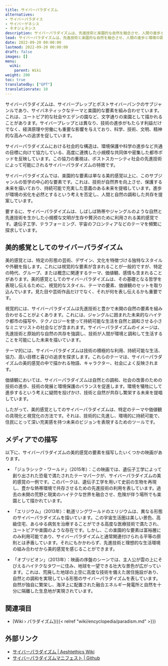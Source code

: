 ```yaml
---
title: サイバーパラダイズム
alternatives:
- サイバーパラダイス
- サイバーゲネシス
- ネオジェネシス
description: サイバーパラダイズムは、先進技術と楽園的な自然を融合させ、人間の進歩と環境の調和が持続可能な共存を描く美的感覚です。
lead: サイバーパラダイズムは、先進技術と楽園的な自然を融合させ、人間の進歩と環境の調和が持続可能な共存を描く美的感覚です。
date: 2022-09-20 00:00:00
lastmod: 2022-09-20 00:00:00
draft: false
images: []
menu:
  wiki:
    parent: Wiki
weight: 200
toc: true
translatedby: ["GPT"]
translationrate: 10
---
```


サイバーパラダイズムは、サイバープレップとポストサイバーパンクのサブジャンルであり、サイバネティックなテーマと楽園的な要素を組み合わせています。これは、ユートピア的な社会やエデンの園など、文字通りの楽園として描かれることがあります。サイバープレップとは異なり、技術の進歩がもたらす利益だけでなく、経済原理や労働にも重要な影響を与えており、科学、技術、文明、精神的な高みへの追求を促しています。

サイバーパラダイズムにおける社会的な構造は、環境保護や科学の進歩など共通の目標に向けて協力している、高度に連携した小規模な共同体や密集した都市ポッドを反映しています。この協力の重視は、ポストスカーシティ社会の先進技術によって可能にされるサイバーパラダイズムの特徴です。

サイバーパラダイズムでは、楽園的な要素は単なる美的感覚以上に、このサブジャンルの哲学の中心的な要素です。これは、技術が自然界を向上させ、保護する未来を描いており、持続可能で充実した意義のある未来を提唱しています。進歩が環境の劣化を必然とするという考えを否定し、人間と自然の調和した共存を提案しています。

要するに、サイバーパラダイズムは、しばしば熱帯やジャングルのような自然と先進技術を生かした小規模な文明が生存や贅沢のために利用される美的感覚です。遺伝子工学、テラフォーミング、宇宙のフロンティアなどのテーマを頻繁に探求しています。

## 美的感覚としてのサイバーパラダイズム

美的感覚とは、特定の形態の芸術、デザイン、文化を特徴づける独特なスタイルや外観を指します。これには視覚的な要素が含まれることが一般的ですが、特定の時代、グループ、または概念に関連するテーマ、価値観、感情も含まれることがあります。美的感覚としてのサイバーパラダイズムは、その基礎となる哲学を表現し伝えるために、視覚的なスタイル、テーマの要素、価値観のセットを取り込んでいます。見た目や芸術作品だけでなく、それが何を表し伝えるかも重要です。

視覚的には、サイバーパラダイズムは先進技術と豊かで未開の自然の要素を組み合わせることがよくあります。これには、ジャングルに囲まれた未来的なハイテク都市の描写や、テクノロジーを使って持続可能な生活を自然と調和させる小さなミニマリストの社会などが含まれます。サイバーパラダイズムのイメージは、先進技術と原始的な自然の共存を強調し、技術が人間が環境と調和して生活することを可能にした未来を描いています。

テーマ的には、サイバーパラダイズムは技術の積極的な利用、持続可能な生活、協力、高い目標と喜びの追求を探求します。これらのテーマは、サイバーパラダイズムの美的感覚の中で描かれる物語、キャラクター、社会によく反映されます。

価値観においては、サイバーパラダイズムは自然との調和、社会の改善のための技術の進歩、技術の発展と環境保護のバランスを促進します。環境を犠牲にして進歩するという考えに疑問を投げかけ、技術と自然が共存し繁栄する未来を提唱しています。

したがって、美的感覚としてのサイバーパラダイズムは、特定のテーマや価値観の具現化と視覚化の方法です。それは、技術的に先進し、環境的に持続可能で、住民にとって深い充実感を持つ未来のビジョンを表現するためのツールです。

## メディアでの描写

以下に、サイバーパラダイズムの美的感覚の要素を描写したいくつかの映画があります。

- 「ジュラシック・ワールド」（2015年）：この映画では、遺伝子工学によって創り出された恐竜で満たされたテーマパークが、サイバーパラダイズムの美的感覚の一例です。このパークは、遺伝子工学を用いて史前の生物を再現し、豊かな熱帯環境で共存させるための先進技術の利用を表しています。過去の未開の荒野と現実のハイテクな世界を融合させ、危険が伴う場所でも楽園として描かれています。

- 「エリジウム」（2013年）：軌道リングワールドのエリジウムは、異なる形態のサイバーパラダイズムを描いています。この宇宙生活圏は美しい景色、高級住宅、あらゆる病気を治療することができる高度な医療技術で満たされ、ユートピアや楽園のような存在です。しかし、この楽園的な要素は富裕層にのみ利用可能であり、サイバーパラダイズムと通常関連付けられる平等の原則とは矛盾しています。それにもかかわらず、先進技術と理想的な生活環境の組み合わせから美的感覚を感じることができます。

- 「オブリビオン」（2013年）：映画の序盤のシーンでは、主人公が雲の上にそびえるハイテクなタワーに住み、地球を一望できる壮大な景色が広がっています。これは、荒廃した地球の上空に高度な技術を備えた居住施設があり、自然との調和を実現している形態のサイバーパラダイズムを表しています。自然が独自に繁栄し、海洋上に配置された融合エネルギー発電所と自然を十分に隔離した生息地が実現されています。

## 関連項目

- [Wiki › パラダイズム]({{< relref "wiki/encyclopedia/paradism.md" >}})

## 外部リンク

- [サイバーパラダイズム | Aeshtethics Wiki](https://aesthetics.fandom.com/wiki/Cyberparadism)
- [サイバーパラダイズムマニフェスト | Github](https://github.com/zarazinsfuss/cyberparadism-manifesto/blob/main/README.md)
